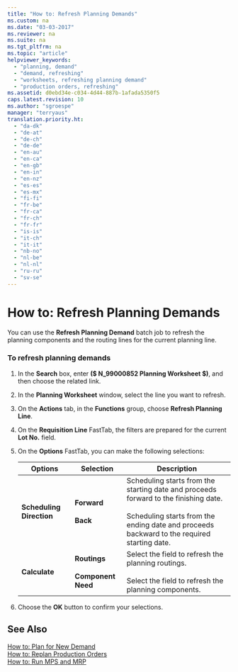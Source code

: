 ```yaml
---
title: "How to: Refresh Planning Demands"
ms.custom: na
ms.date: "03-03-2017"
ms.reviewer: na
ms.suite: na
ms.tgt_pltfrm: na
ms.topic: "article"
helpviewer_keywords: 
  - "planning, demand"
  - "demand, refreshing"
  - "worksheets, refreshing planning demand"
  - "production orders, refreshing"
ms.assetid: d0ebd34e-c034-4d44-887b-1afada5350f5
caps.latest.revision: 10
ms.author: "sgroespe"
manager: "terryaus"
translation.priority.ht: 
  - "da-dk"
  - "de-at"
  - "de-ch"
  - "de-de"
  - "en-au"
  - "en-ca"
  - "en-gb"
  - "en-in"
  - "en-nz"
  - "es-es"
  - "es-mx"
  - "fi-fi"
  - "fr-be"
  - "fr-ca"
  - "fr-ch"
  - "fr-fr"
  - "is-is"
  - "it-ch"
  - "it-it"
  - "nb-no"
  - "nl-be"
  - "nl-nl"
  - "ru-ru"
  - "sv-se"
---
```

# How to: Refresh Planning Demands
You can use the **Refresh Planning Demand** batch job to refresh the planning components and the routing lines for the current planning line.  
  
### To refresh planning demands  
  
1.  In the **Search** box, enter **\($ N\_99000852 Planning Worksheet $\)**, and then choose the related link.  
  
2.  In the **Planning Worksheet** window, select the line you want to refresh.  
  
3.  On the **Actions** tab, in the **Functions** group, choose **Refresh Planning Line**.  
  
4.  On the **Requisition Line** FastTab, the filters are prepared for the current **Lot No.** field.  
  
5.  On the **Options** FastTab, you can make the following selections:  
  
    |Options|Selection|Description|  
    |-------------|---------------|-----------------|  
    |**Scheduling Direction**|**Forward**<br /><br /> **Back**|Scheduling starts from the starting date and proceeds forward to the finishing date.<br /><br /> Scheduling starts from the ending date and proceeds backward to the required starting date.|  
    |**Calculate**|**Routings**<br /><br /> **Component Need**|Select the field to refresh the planning routings.<br /><br /> Select the field to refresh the planning components.|  
  
6.  Choose the **OK** button to confirm your selections.  
  
## See Also  
 [How to: Plan for New Demand](../OperationsPlanning/how-to-plan-for-new-demand.md)   
 [How to: Replan Production Orders](../OperationsPlanning/how-to-replan-production-orders.md)   
 [How to: Run MPS and MRP](../OperationsPlanning/how-to-run-mps-and-mrp.md)